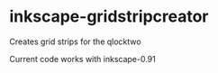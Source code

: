 # inkscape-gridstripcreator
Creates grid strips for the qlocktwo 

Current code works with inkscape-0.91
